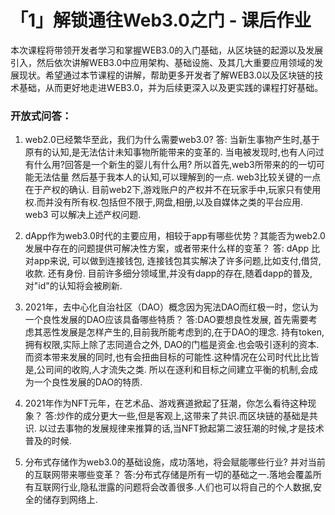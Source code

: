 # 「1」解锁通往Web3.0之门 - 课后作业

本次课程将带领开发者学习和掌握WEB3.0的入门基础，从区块链的起源以及发展引入，然后依次讲解WEB3.0中应用架构、基础设施、及其几大重要应用领域的发展现状。希望通过本节课程的讲解，帮助更多开发者了解WEB3.0以及区块链的技术基础，从而更好地走进WEB3.0，并为后续更深入以及更实践的课程打好基础。
### 开放式问答：
1. web2.0已经繁华至此，我们为什么需要web3.0?
答: 当新生事物产生时,基于原有的认知,是无法估计未知事物所能带来的变革的. 当电被发现时,也有人问过有什么用?回答是一个新生的婴儿有什么用? 
    所以首先,web3所带来的的一切可能无法估量
    然后基于我本人的认知,可以理解到的一点. web3比较关键的一点在于产权的确认. 
        目前web2下,游戏账户的产权并不在玩家手中,玩家只有使用权.而并没有所有权.包括但不限于,网盘,相册,以及自媒体之类的平台应用.
        web3 可以解决上述产权问题.


2. dApp作为web3.0时代的主要应用，相较于app有哪些优势？其能否为web2.0发展中存在的问题提供可解决性方案，或者带来什么样的变革？
答: dApp 比对app来说, 可以做到连接钱包, 连接钱包其实解决了许多问题,比如支付,借贷,收款. 还有身份.
    目前许多细分领域里,并没有dapp的存在,随着dapp的普及,对"id"的认知将会被刷新.


3. 2021年，去中心化自治社区（DAO）概念因为宪法DAO而红极一时，您认为一个良性发展的DAO应该具备哪些特质？
答:DAO要想良性发展, 首先需要考虑其恶性发展是怎样产生的,目前我所能考虑到的,在于DAO的理念.
    持有token,拥有权限,实际上除了志同道合之外, DAO的门槛是资金.也会吸引逐利的资本.
        而资本带来发展的同时,也有会扭曲目标的可能性.这种情况在公司时代比比皆是,公司间的收购,人才流失之类.
        所以在逐利和目标之间建立平衡的机制,会成为一个良性发展的DAO的特质.

4. 2021年作为NFT元年，在艺术品、游戏赛道掀起了狂潮，你怎么看待这种现象？
答:炒作的成分更大一些,但是客观上,这带来了共识.而区块链的基础是共识.
    以过去事物的发展规律来推算的话,当NFT掀起第二波狂潮的时候,才是技术普及的时候.

5. 分布式存储作为web3.0的基础设施，成功落地，将会赋能哪些行业? 并对当前的互联网带来哪些变革？
答:分布式存储是所有一切的基础之一.落地会覆盖所有互联网行业,隐私泄露的问题将会改善很多.人们也可以将自己的个人数据,安全的储存到网络上.
